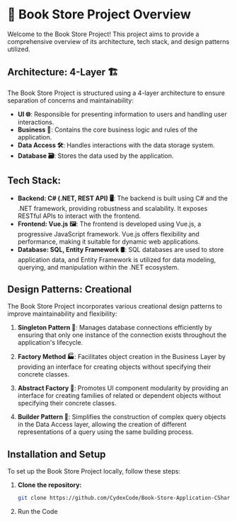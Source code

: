 # 📘 Book Store Project Overview

Welcome to the Book Store Project! This project aims to provide a comprehensive overview of its architecture, tech stack, and design patterns utilized.

## Architecture: 4-Layer 🏗️

The Book Store Project is structured using a 4-layer architecture to ensure separation of concerns and maintainability:

- **UI 🌐**: Responsible for presenting information to users and handling user interactions.
- **Business 💼**: Contains the core business logic and rules of the application.
- **Data Access 🛠️**: Handles interactions with the data storage system.
- **Database 🗃️**: Stores the data used by the application.

## Tech Stack:

- **Backend: C# (.NET, REST API) 🖥️**: The backend is built using C# and the .NET framework, providing robustness and scalability. It exposes RESTful APIs to interact with the frontend.
- **Frontend: Vue.js 🖼️**: The frontend is developed using Vue.js, a progressive JavaScript framework. Vue.js offers flexibility and performance, making it suitable for dynamic web applications.
- **Database: SQL, Entity Framework 🛢️**: SQL databases are used to store application data, and Entity Framework is utilized for data modeling, querying, and manipulation within the .NET ecosystem.

## Design Patterns: Creational

The Book Store Project incorporates various creational design patterns to improve maintainability and flexibility:

1. **Singleton Pattern 🏢**: Manages database connections efficiently by ensuring that only one instance of the connection exists throughout the application's lifecycle.
   
2. **Factory Method 🏭**: Facilitates object creation in the Business Layer by providing an interface for creating objects without specifying their concrete classes.
   
3. **Abstract Factory 🔄**: Promotes UI component modularity by providing an interface for creating families of related or dependent objects without specifying their concrete classes.
   
4. **Builder Pattern 🔨**: Simplifies the construction of complex query objects in the Data Access layer, allowing the creation of different representations of a query using the same building process.

## Installation and Setup

To set up the Book Store Project locally, follow these steps:

1. **Clone the repository:**
   ```bash
   git clone https://github.com/CydexCode/Book-Store-Application-CSharp.net-and-Vue.js

2. Run the Code
